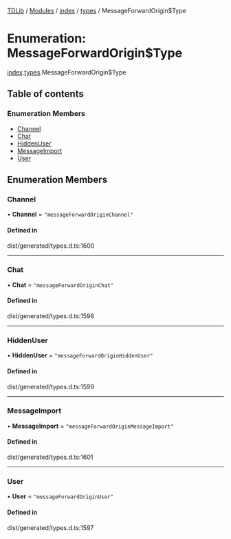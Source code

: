 [TDLib](../README.md) / [Modules](../modules.md) / [index](../modules/index.md) / [types](../modules/index.types.md) / MessageForwardOrigin$Type

# Enumeration: MessageForwardOrigin$Type

[index](../modules/index.md).[types](../modules/index.types.md).MessageForwardOrigin$Type

## Table of contents

### Enumeration Members

- [Channel](index.types.MessageForwardOrigin_Type.md#channel)
- [Chat](index.types.MessageForwardOrigin_Type.md#chat)
- [HiddenUser](index.types.MessageForwardOrigin_Type.md#hiddenuser)
- [MessageImport](index.types.MessageForwardOrigin_Type.md#messageimport)
- [User](index.types.MessageForwardOrigin_Type.md#user)

## Enumeration Members

### Channel

• **Channel** = ``"messageForwardOriginChannel"``

#### Defined in

dist/generated/types.d.ts:1600

___

### Chat

• **Chat** = ``"messageForwardOriginChat"``

#### Defined in

dist/generated/types.d.ts:1598

___

### HiddenUser

• **HiddenUser** = ``"messageForwardOriginHiddenUser"``

#### Defined in

dist/generated/types.d.ts:1599

___

### MessageImport

• **MessageImport** = ``"messageForwardOriginMessageImport"``

#### Defined in

dist/generated/types.d.ts:1601

___

### User

• **User** = ``"messageForwardOriginUser"``

#### Defined in

dist/generated/types.d.ts:1597
